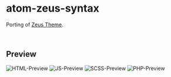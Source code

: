# atom-zeus-syntax

Porting of <a href="https://github.com/zaynali53/Zeus-Theme" target="_blank">Zeus Theme</a>.

<br>

## Preview

![HTML-Preview](http://i.imgur.com/qOoDxFa.jpg)
![JS-Preview](http://i.imgur.com/T50kkm8.jpg)
![SCSS-Preview](http://i.imgur.com/cKSBs1M.jpg)
![PHP-Preview](http://i.imgur.com/4VHVplM.jpg)
